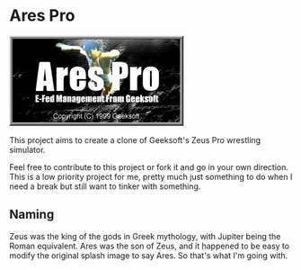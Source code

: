 # Ares Pro

![Ares Pro Splash](AresPro.WinFormsUi/Resources/splash.png)

This project aims to create a clone of Geeksoft's Zeus Pro wrestling simulator.

Feel free to contribute to this project or fork it and go in your own direction. This is a low priority project for me, pretty much just something to do when I need a break but still want to tinker with something.

## Naming

Zeus was the king of the gods in Greek mythology, with Jupiter being the Roman equivalent. Ares was the son of Zeus, and it happened to be easy to modify the original splash image to say Ares. So that's what I'm going with.
